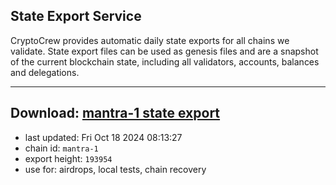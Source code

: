 ## State Export Service
CryptoCrew provides automatic daily state exports for all chains we validate. State export files can be used as genesis files and are a snapshot of the current blockchain state, including all validators, accounts, balances and delegations.

---
**Download: [mantra-1 state export](https://dl-eu2.ccvalidators.com/SERVICE/mantrachain/mantra-1_export_193954.json)**
---

- last updated: Fri Oct 18 2024 08:13:27
- chain id: `mantra-1`
- export height: `193954`
- use for: airdrops, local tests, chain recovery

